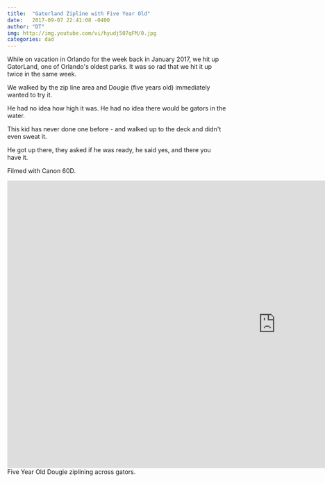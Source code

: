```yaml
---
title:  "Gatorland Zipline with Five Year Old"
date:   2017-09-07 22:41:08 -0400
author: "DT"
img: http://img.youtube.com/vi/hyudj507qFM/0.jpg
categories: dad
---
```


While on vacation in Orlando for the week back in January 2017, we hit up GatorLand,
one of Orlando's oldest parks.  It was so rad that we hit it up twice in
the same week.

We walked by the zip line area and Dougie (five years old) immediately wanted to try it.

He had no idea how high it was.
He had no idea there would be gators in the water.

This kid has never done one before - and walked up to the deck and didn't
even sweat it.

He got up there, they asked if he was ready, he said yes, and there you have it.

Filmed with Canon 60D.

<iframe width="1236" height="662" src="https://www.youtube.com/embed/hyudj507qFM"
 frameborder="0" allow="autoplay; encrypted-media" allowfullscreen></iframe>
Five Year Old Dougie ziplining across gators.
